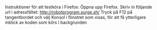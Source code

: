 Instruktioner för att testköra i Firefox: 
Öppna upp Firefox. 
Skriv in följande url i adressfältet: http://robotprogram.surge.sh/
Tryck på F12 på tangentbordet och välj Konsol i fönstret som visas, för att få ytterligare inblick av koden som körs i backgrunden 